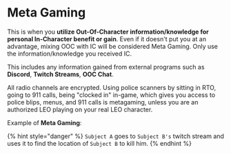 # Meta Gaming

This is when you **utilize Out-Of-Character information/knowledge for personal In-Character benefit or gain**. Even if it doesn't put you at an advantage, mixing OOC with IC will be considered Meta Gaming. Only use the information/knowledge you received IC.

This includes any information gained from external programs such as **Discord**, **Twitch Streams**, **OOC Chat**.

All radio channels are encrypted. Using police scanners by sitting in RTO, going to 911 calls, being "clocked in" in-game, which gives you access to police blips, menus, and 911 calls is metagaming, unless you are an authorized LEO playing on your real LEO character. 

Example of **Meta Gaming**:

{% hint style="danger" %}
`Subject A` goes to `Subject B's` twitch stream and uses it to find the location of `Subject B` to kill him.
{% endhint %}



